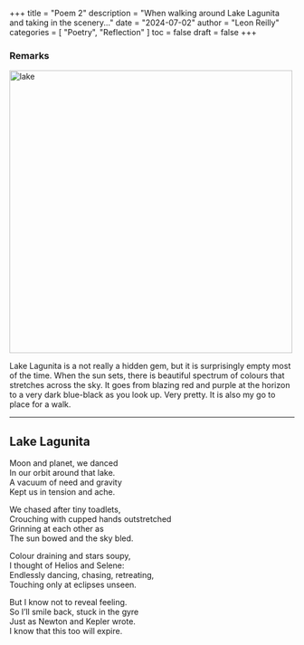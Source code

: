 +++
title = "Poem 2"
description = "When walking around Lake Lagunita and taking in the scenery..."
date = "2024-07-02"
author = "Leon Reilly"
categories = [
    "Poetry",
    "Reflection"
]
toc = false
draft = false
+++

### Remarks

<img src="/IMG_2220.jpeg" alt="lake" width= "500">

Lake Lagunita is a not really a hidden gem, but it is surprisingly empty most of the time. When the sun sets, there is beautiful spectrum of colours that stretches across the sky. It goes from blazing red and purple at the horizon to a very dark blue-black as you look up. Very pretty. It is also my go to place for a walk. 

---

## Lake Lagunita

Moon and planet, we danced \
In our orbit around that lake.\
A vacuum of need and gravity\
Kept us in tension and ache.

We chased after tiny toadlets,\
Crouching with cupped hands outstretched\
Grinning at each other as\
The sun bowed and the sky bled.

Colour draining and stars soupy,\
I thought of Helios and Selene:\
Endlessly dancing, chasing, retreating,\
Touching only at eclipses unseen.

But I know not to reveal feeling.\
So I’ll smile back, stuck in the gyre\
Just as Newton and Kepler wrote.\
I know that this too will expire.

